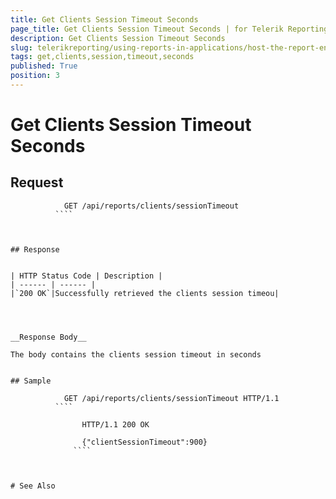 ```yaml
---
title: Get Clients Session Timeout Seconds
page_title: Get Clients Session Timeout Seconds | for Telerik Reporting Documentation
description: Get Clients Session Timeout Seconds
slug: telerikreporting/using-reports-in-applications/host-the-report-engine-remotely/telerik-reporting-rest-services/rest-api-reference/clients-api/get-clients-session-timeout-seconds
tags: get,clients,session,timeout,seconds
published: True
position: 3
---
```


# Get Clients Session Timeout Seconds



## Request

```` 
            GET /api/reports/clients/sessionTimeout
          ````



## Response


| HTTP Status Code | Description |
| ------ | ------ |
|`200 OK`|Successfully retrieved the clients session timeou|




__Response Body__

The body contains the clients session timeout in seconds
        

## Sample

```` 
                GET /api/reports/clients/sessionTimeout HTTP/1.1
              ````



```` 
                HTTP/1.1 200 OK

                {"clientSessionTimeout":900}
              ````



# See Also
